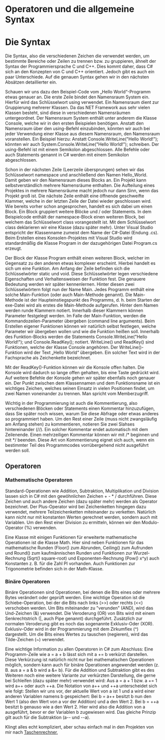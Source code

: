 # Operatoren und die allgemeine Syntax

# Die Syntax

Die Syntax, also die verschiedenen Zeichen die verwendet werden, um bestimmte Bereiche oder Zeilen zu trennen bzw. zu gruppieren, ähnelt der Syntax der Programmiersprache C und C++. Dies kommt daher, dass C# sich an den Konzepten von C und C++ orientiert. Jedoch gibt es auch ein paar Unterschiede. Auf die genauen Syntax gehen wir in den nächsten Absätzen detaillierter ein.

Schauen wir uns dazu den Beispiel-Code vom „Hello World“-Programm etwas genauer an. Die erste Zeile bindet den Namensraum System ein. Hierfür wird das Schlüsselwort using verwendet. Ein Namensraum dient zur Gruppierung mehrerer Klassen. Da das NET Framework aus sehr vielen Klassen besteht, sind diese in verschiedenen Namensräumen untergeordnet. Der Namensraum System enthält unter anderem die Klasse Console, welche wir in den ersten Beispielen benötigen. Anstatt den Namensraum über den using-Befehl einzubinden, könnten wir auch bei jeder Verwendung einer Klasse aus diesem Namensraum, den Namensraum voranstellen. Ein Beispiel hierzu: Anstatt Console.WriteLine("Hello World!"); könnten wir auch System.Console.WriteLine("Hello World!"); schreiben. Der using-Befehl ist mit einem Semikolon abgeschlossen. Alle Befehle oder auch Statements genannt in C# werden mit einem Semikolon abgeschlossen.

Schon in der nächsten Zeile (Leerzeile übersprungen) sehen wir das Schlüsselwort namespace und anschließend den Namen Hello_World. Damit geben wir den Namensraum dieses Blocks an. Ein Projekt kann selbstverständlich mehrere Namensräume enthalten. Die Aufteilung eines Projektes in mehrere Namensräume macht jedoch nur dann Sinn, wenn das Projekt groß ist. Die nächste Zeile enthält eine öffnende geschweifte Klammer, welche in der letzten Zeile der Datei wieder geschlossen wird. Wie bereits vorher schon angesprochen, handelt es sich dabei um einen Block. Ein Block gruppiert weitere Blöcke und / oder Statements. In dem Beispielcode enthält der namespace-Block einen weiteren Block, bei welchem das Schlüsselwort class vorangestellt ist. Mit dem Schlüsselwort class deklarieren wir eine Klasse (dazu später mehr). Unter Visual Studio entspricht der Klassenname zumeist dem Name der C#-Datei (Endung .cs). Beim Erstellen eines Konsolen-Projektes mit Visual Studio wird standardmäßig die Klasse Program in der dazugehörigen Datei Program.cs erzeugt.

Der Block der Klasse Program enthält einen weiteren Block, welcher im Gegensatz zu den anderen etwas komplexer erscheint. Hierbei handelt es sich um eine Funktion. Am Anfang der Zeile befinden sich die Schlüsselwörter static und void. Diese Schlüsselwörter legen verschiedene Eigenschaften und Verhaltensweisen der Funktion fest. Die genauere Bedeutung werden wir später kennenlernen. Hinter diesen zwei Schlüsselwörtern folgt nun der Name Main. Jedes Programm enthält eine solche Main-Funktion (oder auch Main-Methode genannt). Die Main-Methode ist der Haupteinstiegspunkt des Programms, d. h. beim Starten der exe-Datei wird als erstes die Main-Methode aufgerufen. Hinter dem Namen werden runde Klammern notiert. Innerhalb dieser Klammern können Parameter festgelegt werden. Im Falle der Main-Funktion, werden die Kommandozeilen-Parameter übergeben (command line arguments). Beim Erstellen eigener Funktionen können wir natürlich selbst festlegen, welche Parameter wir übergeben wollen und wie die Funktion heißen soll.
Innerhalb des Funktion-Blocks werden die Statements Console.WriteLine("Hello World!"); und Console.ReadKey(); notiert. WriteLine() und ReadKey() sind Funktionen, welche der Klasse Console angehören. Der WriteLine()-Funktion wird der Text „Hello  World“ übergeben. Ein solcher Text wird in der Fachsprache als Zeichenkette bezeichnet.

 Mit der ReadKey()-Funktion können wir die Konsole offen halten. Die Konsole wird dadurch so lange offen gehalten, bis eine Taste gedrückt wird. Auf weitere Befehle der Konsole gehen wir später ebenfalls noch genauer ein. Der Punkt zwischen dem Klassennamen und dem Funktionsname ist ein wichtiges Zeichen, welches seinen Einsatz in vielen Positionen findet, um zwei Namen voneinander zu trennen. Man spricht vom Memberzugriff.

Wichtig in der Programmierung ist auch die Kommentierung, also verschiedenen Blöcken oder Statements einen Kommentar hinzuzufügen, dass Sie später noch wissen, warum Sie diese Abfrage oder etwas anderes so programmiert haben. Um den Rest einer Zeile (muss nicht zwangsläufig am Anfang stehen) zu kommentieren, notieren Sie zwei Slahses hintereinander (//). Ein solcher Kommentar endet automatisch mit dem Zeilenende. Einen mehrzeiligen Kommentar können wir mit /* beginnen und mit */ beenden. Diese Art von Kommentierung eignet sich auch, wenn ein bestimmter Teil des Programmcodes vorrübergehend nicht ausgeführt werden soll.

## Operatoren

### Mathematische Operatoren

Standard-Operationen wie Addition, Subtraktion, Multiplikation und Division lassen sich in C# mit den gewöhnlichen Zeichen + - * / durchführen. Diese Zeichen und auch andere Zeichen (dazu später mehr) werden als Operator bezeichnet. Der Plus-Operator wird bei Zeichenketten hingegen dazu verwendet, mehrere Teilzeichenketten miteinander zu verketten. Natürlich kann nicht nur mit konstanten Werten gerechnet werden, sondern auch mit Variablen. Um den Rest einer Division zu ermitteln, können wir den Modulo-Operator (%) verwenden.

Eine Klasse mit einigen Funktionen für erweiterte mathematische Operationen ist die Klasse Math. Hier sind neben Funktionen für das mathematische Runden (Floor() zum Abrunden, Ceiling() zum Aufrunden und Round() zum kaufmännischen Runden und Funktionen zur Wurzel-Rechnung (Sqrt() square-root) und Exponenten-Rechnung (Pow() x^y) auch Konstanten z. B. für die Zahl PI vorhanden. Auch Funktionen zur Trigonometrie befinden sich in der Math-Klasse.

### Binäre Operatoren

Binäre Operationen sind Operationen, bei denen die Bits eines oder mehrere Bytes verändert oder geprüft werden. Eine wichtige Operation ist die Schiebe-Operation, bei der die Bits nach links (>>) oder rechts (<<) verschoben werden. Um Bits miteinander zu "verunden" (AND), wird das Und-Zeichen (&) verwendet. Die Veroderung (OR) von Bits wird mit einem Senkrechtstrich (|, auch Pipe genannt) durchgeführt. Zusätzlich zur normalen Veroderung gibt es noch das sogenannte Exklusiv-Oder (XOR). Exklusiv-Oder wird in der Programmierung mit dem Zirkumflex (^) dargestellt. Um die Bits eines Wertes zu tauschen (negieren), wird das Tilde-Zeichen (~) verwendet.

Eine wichtige Information zu allen Operatoren in C# zum Abschluss: Eine Programm-Zeile wie a = a + b lässt sich mit a += b verkürzt darstellen. Diese Verkürzung ist natürlich nicht nur bei mathematischen Operationen möglich, sondern kann auch für binäre Operationen angewendet werden (z. B. aus a = a & b wird a &= b). Für die Addition und Subtraktion gibt es des Weiteren noch eine weitere Variante zur verkürzten Darstellung, die gerne bei Schleifen (dazu später mehr) verwendet wird: Aus a = a + 1 bzw. a += 1 wird a++ oder auch ++a. Die Notation von a++ und ++a unterscheidet sich wie folgt: Stellen wir uns vor, der aktuelle Wert von a ist 1 und a wird einer anderen Variablen namens b gespeichert: Bei b = a++ besitzt b nun den Wert 1 (also den Wert von a vor der Addition) und a den Wert 2. Bei b = ++a besitzt b genauso wie a den Wert 2. Hier wird also die Addition von a ausgeführt, bevor er der Variablen b zugewiesen wird. Das gleiche Prinzip gilt auch für die Subtraktion (a-- und --a).

Klingt alles echt kompliziert, aber schau einfach mal in den Projekten von mir nach [Taschenrechner](../../../EBA/Taschenrechner),
